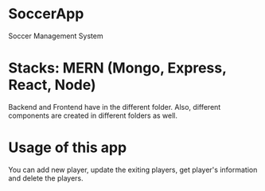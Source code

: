 # SoccerApp
Soccer Management System
# Stacks: MERN (Mongo, Express, React, Node)
Backend and Frontend have in the different folder. Also, different components are created in different folders as well.
# Usage of this app
You can add new player, update the exiting players, get player's information and delete the players. 
 
